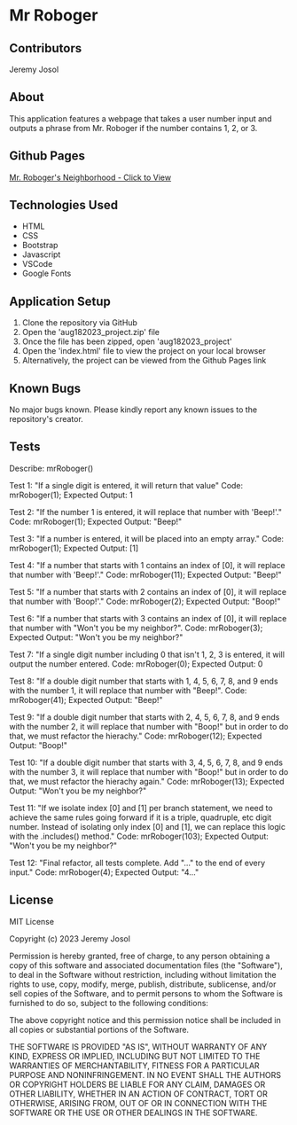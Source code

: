 # Mr Roboger

## Contributors
Jeremy Josol

## About
This application features a webpage that takes a user number input and outputs a phrase from Mr. Roboger if the number contains 1, 2, or 3.

## Github Pages
[Mr. Roboger's Neighborhood - Click to View](https://jeremyjosol.github.io/aug182023_project/)

## Technologies Used
* HTML
* CSS
* Bootstrap
* Javascript
* VSCode
* Google Fonts

## Application Setup
1. Clone the repository via GitHub
2. Open the 'aug182023_project.zip' file
3. Once the file has been zipped, open 'aug182023_project'
4. Open the 'index.html' file to view the project on your local browser
5. Alternatively, the project can be viewed from the Github Pages link

## Known Bugs
No major bugs known. Please kindly report any known issues to the repository's creator.

## Tests

Describe: mrRoboger()

Test 1: "If a single digit is entered, it will return that value"
Code: mrRoboger(1);
Expected Output: 1

Test 2: "If the number 1 is entered, it will replace that number with 'Beep!'."
Code: mrRoboger(1);
Expected Output: "Beep!"

Test 3: "If a number is entered, it will be placed into an empty array."
Code: mrRoboger(1);
Expected Output: [1]

Test 4: "If a number that starts with 1 contains an index of [0], it will replace that number with 'Beep!'."
Code: mrRoboger(11);
Expected Output: "Beep!"

Test 5: "If a number that starts with 2 contains an index of [0], it will replace that number with 'Boop!'."
Code: mrRoboger(2);
Expected Output: "Boop!"

Test 6: "If a number that starts with 3 contains an index of [0], it will replace that number with "Won't you be my neighbor?".
Code: mrRoboger(3);
Expected Output: "Won't you be my neighbor?"

Test 7: "If a single digit number including 0 that isn't 1, 2, 3 is entered, it will output the number entered.
Code: mrRoboger(0);
Expected Output: 0

Test 8: "If a double digit number that starts with 1, 4, 5, 6, 7, 8, and 9 ends with the number 1, it will replace that number with "Beep!".
Code: mrRoboger(41);
Expected Output: "Beep!"

Test 9: "If a double digit number that starts with 2, 4, 5, 6, 7, 8, and 9 ends with the number 2, it will replace that number with "Boop!" but in order to do that, we must refactor the hierachy."
Code: mrRoboger(12);
Expected Output: "Boop!"

Test 10: "If a double digit number that starts with 3, 4, 5, 6, 7, 8, and 9 ends with the number 3, it will replace that number with "Boop!" but in order to do that, we must refactor the hierachy again."
Code: mrRoboger(13);
Expected Output: "Won't you be my neighbor?"

Test 11: "If we isolate index [0] and [1] per branch statement, we need to achieve the same rules going forward if it is a triple, quadruple, etc digit number. Instead of isolating only index [0] and [1], we can replace this logic with the .includes() method."
Code: mrRoboger(103);
Expected Output: "Won't you be my neighbor?"

Test 12: "Final refactor, all tests complete. Add "..." to the end of every input."
Code: mrRoboger(4);
Expected Output: "4..."

## License

MIT License

Copyright (c) 2023 Jeremy Josol

Permission is hereby granted, free of charge, to any person obtaining a copy
of this software and associated documentation files (the "Software"), to deal
in the Software without restriction, including without limitation the rights
to use, copy, modify, merge, publish, distribute, sublicense, and/or sell
copies of the Software, and to permit persons to whom the Software is
furnished to do so, subject to the following conditions:

The above copyright notice and this permission notice shall be included in all
copies or substantial portions of the Software.

THE SOFTWARE IS PROVIDED "AS IS", WITHOUT WARRANTY OF ANY KIND, EXPRESS OR
IMPLIED, INCLUDING BUT NOT LIMITED TO THE WARRANTIES OF MERCHANTABILITY,
FITNESS FOR A PARTICULAR PURPOSE AND NONINFRINGEMENT. IN NO EVENT SHALL THE
AUTHORS OR COPYRIGHT HOLDERS BE LIABLE FOR ANY CLAIM, DAMAGES OR OTHER
LIABILITY, WHETHER IN AN ACTION OF CONTRACT, TORT OR OTHERWISE, ARISING FROM,
OUT OF OR IN CONNECTION WITH THE SOFTWARE OR THE USE OR OTHER DEALINGS IN THE
SOFTWARE.
